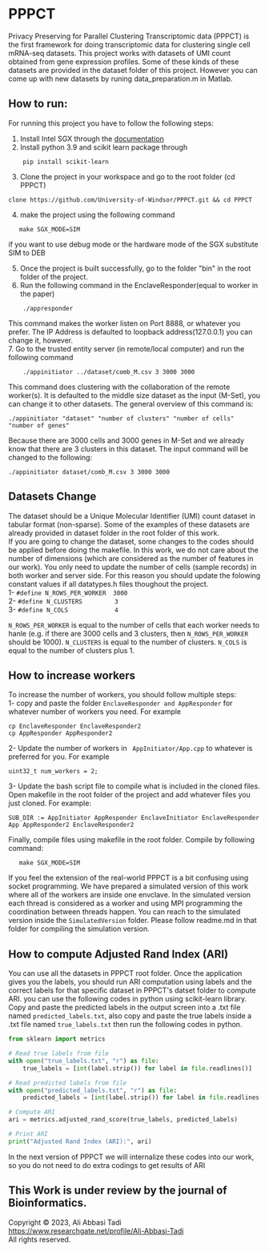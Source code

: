 # PPPCT
Privacy Preserving for Parallel Clustering Transcriptomic data (PPPCT) is the first framework for doing transcriptomic data for clustering single cell mRNA-seq datasets. 
This project works with datasets of UMI count obtained from gene expression profiles. Some of these kinds of these datasets are provided in the dataset folder of this project. However you can come up with new datasets by runing data_preparation.m in Matlab. 

## How to run:

For running this project you have to follow the following steps:
1. Install Intel SGX through the [documentation](https://github.com/intel/linux-sgx) <br/>
2. Install python 3.9 and scikit learn package through <br/>

```
    pip install scikit-learn
```

3. Clone the project in your workspace and go to the root folder (cd PPPCT)

```
clone https://github.com/University-of-Windsor/PPPCT.git && cd PPPCT
```

4. make the project using the following command

```
   make SGX_MODE=SIM 
```

if you want to use debug mode or the hardware mode of the SGX substitute SIM to DEB <br/>

5. Once the project is built successfully, go to the folder "bin" in the root folder of the project. 
6. Run the following command in the EnclaveResponder(equal to worker in the paper)<br/>

```
    ./appresponder
```

This command makes the worker listen on Port 8888, or whatever you prefer. The IP Address is defaulted to loopback address(127.0.0.1) you can change it, however.<br/>
7. Go to the trusted entity server (in remote/local computer) and run the following command <br/>

```
    ./appinitiator ../dataset/comb_M.csv 3 3000 3000 
```

This command does clustering with the collaboration of the remote worker(s). It is defaulted to the middle size dataset as the input (M-Set), you can change it to other datasets. The general overview of this command is: <br/>

```
./appinitiator "dataset" "number of clusters" "number of cells" "number of genes" 
```

Because there are 3000 cells and 3000 genes in M-Set and we already know that there are 3 clusters in this dataset. The input command will be changed to the following:

```
./appinitiator dataset/comb_M.csv 3 3000 3000 
```

## Datasets Change
The dataset should be a Unique Molecular Identifier (UMI) count dataset in tabular format (non-sparse). Some of the examples of these datasets are already provided in dataset folder in the root folder of this work. <br/>
If you are going to change the dataset, some changes to the codes should be applied before doing the makefile. In this work, we do not care about the number of dimensions (which are considered as the number of features in our work). You only need to update the number of cells (sample records) in both worker and server side. For this reason you should update the folowing constant values if all datatypes.h files thoughout the project. 
<br>
1- ```#define N_ROWS_PER_WORKER  3000```   <br/>
2- ```#define N_CLUSTERS         3```      <br/>
3- ```#define N_COLS             4```      <br/>

```N_ROWS_PER_WORKER``` is equal to the number of cells that each worker needs to hanle (e.g. if there are 3000 cells and 3 clusters, then ```N_ROWS_PER_WORKER ``` should be 1000). ```N_CLUSTERS``` is equal to the number of clusters. ```N_COLS``` is equal to the number of clusters plus 1.

## How to increase workers
To increase the number of workers, you should follow multiple steps: <br/>
1- copy and paste the folder ```EnclaveResponder and AppResponder``` for whatever number of workers you need. For example

``` 
cp EnclaveResponder EnclaveResponder2
cp AppResponder AppResponder2
``` 

2- Update the number of workers in ``` AppInitiator/App.cpp``` to whatever is preferred for you. For example

``` 
uint32_t num_workers = 2;
``` 
3- Update the bash script file to compile what is included in the cloned files. Open makefile in the root folder of the project and add whatever files you just cloned. For example: <br/>
```
SUB_DIR := AppInitiator AppResponder EnclaveInitiator EnclaveResponder App AppResponder2 EnclaveResponder2 
```
Finally, compile files using makefile in the root folder. Compile by following command:
```
   make SGX_MODE=SIM 
```
If you feel the extension of the real-world PPPCT is a bit confusing using socket programming. We have prepared a simulated version of this work where all of the workers are inside one envclave. In the simulated version each thread is considered as a worker and using MPI programming the coordination between threads happen. You can reach to the simulated version inside the ```SimulatedVersion``` folder. Please follow readme.md in that folder for compiling the simulation version. 

## How to compute Adjusted Rand Index (ARI)
You can use all the datasets in PPPCT root folder.
Once the application gives you the labels, you should run ARI computation using labels and the correct labels for that specific dataset in PPPCT's datset folder to compute ARI. you can use the following codes in python using scikit-learn library. Copy and paste the predicted labels in the output screen into a .txt file named ```predicted_labels.txt```, also copy and paste the true labels inside a .txt file named ```true_labels.txt``` then run the following codes in python.

```python
from sklearn import metrics

# Read true labels from file
with open("true_labels.txt", "r") as file:
    true_labels = [int(label.strip()) for label in file.readlines()]

# Read predicted labels from file
with open("predicted_labels.txt", "r") as file:
    predicted_labels = [int(label.strip()) for label in file.readlines()]

# Compute ARI
ari = metrics.adjusted_rand_score(true_labels, predicted_labels)

# Print ARI
print("Adjusted Rand Index (ARI):", ari)
```

In the next version of PPPCT we will internalize these codes into our work, so you do not need to do extra codings to get results of ARI <br/>

## This Work is under review by the journal of Bioinformatics. 

Copyright © 2023, Ali Abbasi Tadi <br/>
https://www.researchgate.net/profile/Ali-Abbasi-Tadi <br/>
All rights reserved.

